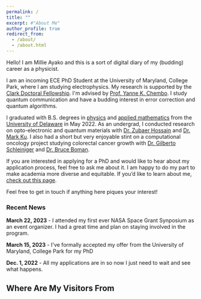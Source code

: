 ```yaml
---
permalink: /
title: ""
excerpt: #"About Me"
author_profile: true
redirect_from: 
  - /about/
  - /about.html
---
```


Hello! I am Millie Ayako and this is a sort of digital diary of my (budding) career as a physicist. 

I am an incoming ECE PhD Student at the University of Maryland, College Park, where I am studying electrophysics. My research is supported by the [Clark Doctoral Fellowship](https://eng.umd.edu/clark-doctoral-fellows). I'm advised by [Prof. Yanne K. Chembo](https://ece.umd.edu/clark/faculty/1031/Yanne-Chembo). I study quantum communication and have a budding interest in error correction and quantum algorithms. 

I graduated with B.S. degrees in [physics](https://web.physics.udel.edu/) and [applied mathematics](https://www.mathsci.udel.edu/) from the [University of Delaware](https://www.udel.edu/) in May 2022. As an undergrad, I conducted research on opto-electronic and quantum materials with [Dr. Zubaer Hossain](http://www.mdzubaerhossain.com/) and [Dr. Mark Ku](https://www.mkulab.com/). I also had a short but very enjoyable stint on a computational oncology project studying colorectal cancer growth with [Dr. Gilberto Schleiniger](https://sites.udel.edu/schleini/contact/) and [Dr. Bruce Boman](https://christianacare.org/people/bruce-m-boman-md/).

If you are interested in applying for a PhD and would like to hear about my application process, feel free to ask me about it. I am happy to do my part to make academia more diverse and equitable. If you’d like to learn about me, [check out this page](https://mmayako.github.io/fun/). 

Feel free to get in touch if anything here piques your interest! 



### Recent News 
**March 22, 2023** - I attended my first ever NASA Space Grant Synposium as an event organizer. I had a great time and plan on staying involved in the program. 

**March 15, 2023** - I've formally accepted my offer from the University of Maryland, College Park for my PhD

**Dec. 1, 2022** - All my applications are in so now I just need to wait and see what happens.



Where Are My Visitors From
------
<script type='text/javascript' id='clustrmaps' src='//cdn.clustrmaps.com/map_v2.js?cl=ffffff&w=400&t=tt&d=ggYrLceAjG68Ukni3raNIiDDvZeUXRgNtdQo3wvCgYU&co=6bb4e8'></script>
